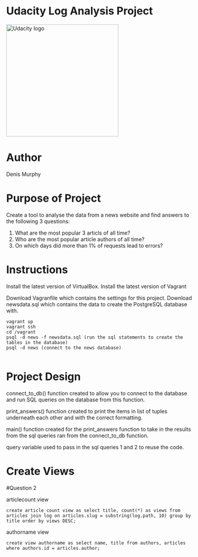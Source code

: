 # Udacity Log Analysis Project

<a href="https://www.udacity.com/">
  <img src="https://s3-us-west-1.amazonaws.com/udacity-content/rebrand/svg/logo.min.svg" width="300" alt="Udacity logo">
</a>

# Author
Denis Murphy

# Purpose of Project

Create a tool to analyse the data from a news website and find answers to the following 3 questions:

1. What are the most popular 3 articls of all time?
2. Who are the most popular article authors of all time?
3. On which days did more than 1% of requests lead to errors?

# Instructions

Install the latest version of VirtualBox.
Install the latest version of Vagrant

Download Vagranfile which contains the settings for this project.
Download newsdata.sql which contains the data to create the PostgreSQL database with.


```
vagrant up
vagrant ssh
cd /vagrant
psql -d news -f newsdata.sql (run the sql statements to create the tables in the database)
psql -d news (connect to the news database)


```

# Project Design

connect_to_db() function created to allow you to connect to the database and run SQL queries on the database from this function.

print_answers() function created to print the items in list of tuples underneath each other and with the correct formatting.

main() function created for the print_answers function to take in the results from the sql queries ran from the connect_to_db function.

query variable used to pass in the sql queries 1 and 2 to reuse the code.



# Create Views
#Question 2

articlecount view
```
create article count view as select title, count(*) as views from articles join log on articles.slug = substring(log.path, 10) group by title order by views DESC;
```

authorname view

```
create view authorname as select name, title from authors, articles  where authors.id = articles.author;
```
